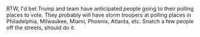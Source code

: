 BTW, I'd bet Trump and team have anticipated people going to their polling places to vote. They probably will have storm troopers at polling places in Philadelphia, Milwaukee, Miami, Phoenix, Atlanta, etc. Snatch a few people off the streets, should do it.
